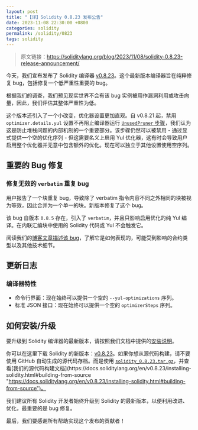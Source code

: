 ```yaml
---
layout: post
title: "【译】Solidity 0.8.23 发布公告"
date: 2023-11-08 22:30:00 +0800
categories: solidity
permalink: /solidity/0823
tags: solidity
---
```


> 原文链接：https://soliditylang.org/blog/2023/11/08/solidity-0.8.23-release-announcement/

今天，我们宣布发布了 Solidity 编译器 [v0.8.23](https://github.com/ethereum/solidity/releases/tag/v0.8.23 "https://github.com/ethereum/solidity/releases/tag/v0.8.23")。这个最新版本编译器旨在纯粹修复 bug，包括修复一个低严重性重要的 bug。

根据我们的调查，我们预见现实世界不会有该 bug 实例被用作漏洞利用或攻击向量，因此，我们评估其整体严重性为低。

这个版本还引入了一个小改变，优化器设置更加直观。自 v0.8.21 起，禁用 `optimizer.details.yul` 设置不再阻止编译器运行 [`UnusedPruner` 步骤](https://docs.soliditylang.org/en/v0.8.23/internals/optimizer.html#unused-pruner "https://docs.soliditylang.org/en/v0.8.23/internals/optimizer.html#unused-pruner")，我们认为这是防止堆栈问题的内部机制的一个重要部分。该步骤仍然可以被禁用 - 通过显式提供一个空的优化序列 - 但这需要名义上启用 Yul 优化器，这有时会导致用户启用整个优化器并无意中包含额外的优化。现在可以独立于其他设置使用空序列。

## 重要的 Bug 修复

### 修复无效的 `verbatim` 重复 bug

用户报告了一个块重复 bug，导致除了 verbatim 指令内容不同之外相同的块被视为等效，因此合并为一个单一的块。新版本修复了这个 bug。

该 bug 自版本 `0.8.5` 存在，引入了 `verbatim`，并且只影响启用优化的纯 Yul 编译。在内联汇编块中使用的 Solidity 代码或 Yul 不会触发它。

阅读我们的[博客文章描述该 bug](https://blog.soliditylang.org/2023/11/08/verbatim-invalid-deduplication-bug/ "https://blog.soliditylang.org/2023/11/08/verbatim-invalid-deduplication-bug/")，了解它是如何表现的，可能受到影响的合约类型以及其他技术细节。

## 更新日志

### 编译器特性

* 命令行界面：现在始终可以提供一个空的 `--yul-optimizations` 序列。
* 标准 JSON 接口：现在始终可以提供一个空的 `optimizerSteps` 序列。

## 如何安装/升级

要升级到 Solidity 编译器的最新版本，请按照我们文档中提供的[安装说明](https://docs.soliditylang.org/en/v0.8.23/installing-solidity.html "https://docs.soliditylang.org/en/v0.8.23/installing-solidity.html")。

你可以在这里下载 Solidity 的新版本：[v0.8.23](https://github.com/ethereum/solidity/releases/tag/v0.8.23 "https://github.com/ethereum/solidity/releases/tag/v0.8.23")。如果你想从源代码构建，请不要使用 GitHub 自动生成的源代码存档。而是使用 [`solidity_0.8.23.tar.gz`](https://github.com/ethereum/solidity/releases/download/v0.8.23/solidity\_0.8.23.tar.gz "https://github.com/ethereum/solidity/releases/download/v0.8.23/solidity\_0.8.23.tar.gz")，并查看[我们的源代码构建文档](https://docs.soliditylang.org/en/v0.8.23/installing-solidity.html#building-from-source "https://docs.soliditylang.org/en/v0.8.23/installing-solidity.html#building-from-source")。

我们建议所有 Solidity 开发者始终升级到 Solidity 的最新版本，以便利用改进、优化，最重要的是 bug 修复。

最后，我们要感谢所有帮助实现这个发布的贡献者！